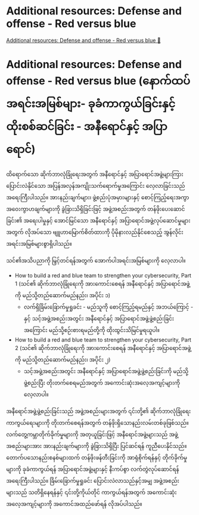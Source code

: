 # Additional resources: Defense and offense - Red versus blue

[Additional resources: Defense and offense - Red versus blue 🔗](https://www.coursera.org/learn/cybersecurity-tools-and-technologies/supplement/ZoAMu/additional-resources-defense-and-offense-red-versus-blue)

# Additional resources: Defense and offense - Red versus blue (နောက်ထပ်အရင်းအမြစ်များ- ခုခံကာကွယ်ခြင်းနှင့် ထိုးစစ်ဆင်ခြင်း - အနီရောင်နှင့် အပြာရောင်)

ထိရောက်သော ဆိုက်ဘာလုံခြုံရေးအတွက် အနီရောင်နှင့် အပြာရောင်အဖွဲ့များကြား ပြောင်းလဲနိုင်သော အပြန်အလှန်အကျိုးသက်ရောက်မှုအကြောင်း လေ့လာခြင်းသည် အရေးကြီးပါသည်။ အားနည်းချက်များ၊ ဖွဲ့စည်းပုံအမှားများနှင့် စောင့်ကြည့်ရေးအကွာအဝေးကွာဟချက်များကို ခွဲခြားသိရှိခြင်းဖြင့် အဖွဲ့အစည်းအတွက် တန်ဖိုးပေးဆောင်ခြင်း၏ အရေးပါမှုနှင့် အောင်မြင်သော အနီရောင်နှင့် အပြာရောင်အဖွဲ့လုပ်ဆောင်မှုများအတွက် လိုအပ်သော ဗျူဟာမြောက်စိတ်ထားကို ပိုမိုနားလည်နိုင်စေသည့် အွန်လိုင်းအရင်းအမြစ်များစွာရှိပါသည်။

သင်၏အသိပညာကို မြှင့်တင်ရန်အတွက် အောက်ပါအရင်းအမြစ်များကို လေ့လာပါ။

- How to build a red and blue team to strengthen your cybersecurity, Part 1 (သင်၏ ဆိုက်ဘာလုံခြုံရေးကို အားကောင်းစေရန် အနီရောင်နှင့် အပြာရောင်အဖွဲ့ကို မည်သို့တည်ဆောက်မည်နည်း၊ အပိုင်း ၁)
  - လက်ရှိခြိမ်းခြောက်မှုရှုခင်း - မည်သူကို စောင့်ကြည့်ရမည်နှင့် အဘယ်ကြောင့် - နှင့် သင့်အဖွဲ့အစည်းအတွင်း အနီရောင်နှင့် အပြာရောင်အဖွဲ့ဖွဲ့စည်းခြင်းအကြောင်း မည်သို့စဉ်းစားရမည်တို့ကို ထိုးထွင်းသိမြင်မှုရယူပါ။
- How to build a red and blue team to strengthen your cybersecurity, Part 2 (သင်၏ ဆိုက်ဘာလုံခြုံရေးကို အားကောင်းစေရန် အနီရောင်နှင့် အပြာရောင်အဖွဲ့ကို မည်သို့တည်ဆောက်မည်နည်း၊ အပိုင်း ၂)
  - သင့်အဖွဲ့အစည်းအတွင်း အနီရောင်နှင့် အပြာရောင်အဖွဲ့ဖွဲ့စည်းခြင်းကို မည်သို့ဖွဲ့စည်းပြီး တိုးတက်စေရမည်အတွက် အကောင်းဆုံးအလေ့အကျင့်များကို လေ့လာပါ။

အနီရောင်အဖွဲ့ဖွဲ့စည်းခြင်းသည် အဖွဲ့အစည်းများအတွက် ၎င်းတို့၏ ဆိုက်ဘာလုံခြုံရေးကာကွယ်ရေးများကို တိုးတက်စေရန်အတွက် တန်ဖိုးရှိသောနည်းလမ်းတစ်ခုဖြစ်သည်။ လက်တွေ့ကမ္ဘာတိုက်ခိုက်မှုများကို အတုယူခြင်းဖြင့် အနီရောင်အဖွဲ့များသည် အဖွဲ့အစည်းများအား အားနည်းချက်များကို ခွဲခြားသိရှိပြီး ပြင်ဆင်ရန် ကူညီပေးနိုင်သည်။ တောက်ပသောနည်းစနစ်များထက် တန်ဖိုးဖန်တီးခြင်းကို အာရုံစိုက်ရန်နှင့် တိုက်ခိုက်မှုများကို ခုခံကာကွယ်ရန် အပြာရောင်အဖွဲ့များနှင့် နီးကပ်စွာ လက်တွဲလုပ်ဆောင်ရန် အရေးကြီးပါသည်။ ခြိမ်းခြောက်မှုရှုခင်း ပြောင်းလဲလာသည်နှင့်အမျှ အဖွဲ့အစည်းများသည် သတိရှိနေရန်နှင့် ၎င်းတို့ကိုယ်တိုင် ကာကွယ်ရန်အတွက် အကောင်းဆုံးအလေ့အကျင့်များကို အကောင်အထည်ဖော်ရန် လိုအပ်ပါသည်။
